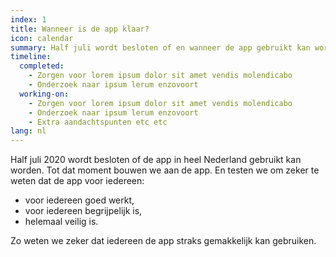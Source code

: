 ```yaml
---
index: 1
title: Wanneer is de app klaar?
icon: calendar
summary: Half juli wordt besloten of en wanneer de app gebruikt kan worden.
timeline:
  completed:
    - Zorgen voor lorem ipsum dolor sit amet vendis molendicabo
    - Onderzoek naar ipsum lerum enzovoort
  working-on:
    - Zorgen voor lorem ipsum dolor sit amet vendis molendicabo
    - Onderzoek naar ipsum lerum enzovoort
    - Extra aandachtspunten etc etc
lang: nl
---
```

<p>Half juli 2020 wordt besloten of de app in heel Nederland gebruikt kan worden. Tot dat moment bouwen we aan de app. En testen we om zeker te weten dat de app voor iedereen:</p>

<ul>
  <li>voor iedereen goed werkt,</li>
  <li>voor iedereen begrijpelijk is,</li>
  <li>helemaal veilig is.</li>
</ul>

<p>Zo weten we zeker dat iedereen de app straks gemakkelijk kan gebruiken.</p>

<!--div class="video">
    <iframe src="https://www.youtube.com/embed/D__UaR5MQao" allow="accelerometer; autoplay; encrypted-media; gyroscope; picture-in-picture" allowfullscreen></iframe>
</div-->
